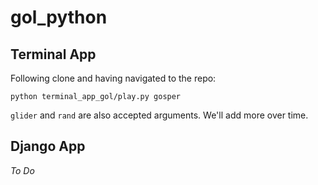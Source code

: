 gol_python
==========

## Terminal App 

Following clone and having navigated to the repo: 

```
python terminal_app_gol/play.py gosper

```

`glider` and `rand` are also accepted arguments. We'll add more over time.

## Django App

<i> To Do </i>


